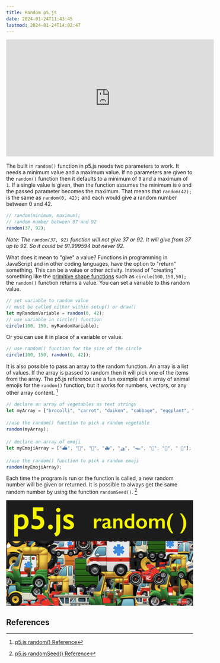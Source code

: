```yaml
---
title: Random p5.js
date: 2024-01-24T11:43:45
lastmod: 2024-01-24T14:02:47
---
```


<div class="iframe-16-9-container">
<iframe class="youTubeIframe" width="560" height="315" src="https://www.youtube.com/embed/2LJuwA_olPc?si=KfVpq-ruHa-3nLCD" title="YouTube video player" frameborder="0" allow="accelerometer; autoplay; clipboard-write; encrypted-media; gyroscope; picture-in-picture; web-share" allowfullscreen></iframe>
</div>

The built in `random()` function in p5.js needs two parameters to work. It needs a minimum value and a maximum value. If no parameters are given to the `random()` function then it defaults to a minimum of `0` and a maximum of `1`. If a single value is given, then the function assumes the minimum is `0` and the passed parameter becomes the maximum. That means that `random(42);` is the same as `random(0, 42);` and each would give a random number between 0 and 42.

```javascript
// random(minimum, maximum);
// random number between 37 and 92
random(37, 92);
```

_Note: The `random(37, 92)` function will not give 37 or 92. It will give from 37 up to 92. So it could be 91.999594 but never 92._

What does it mean to "give" a value? Functions in programming in JavaScript and in other coding languages, have the option to "return" something. This can be a value or other activity. Instead of "creating" something like the [primitive shape functions](./primitive-shapes-p5-js.md) such as `circle(100,150,50);` the `random()` function returns a value. You can set a variable to this random value.

```javascript
// set variable to random value
// must be called either within setup() or draw()
let myRandomVariable = random(0, 42);
// use variable in circle() function
circle(100, 150, myRandomVariable);
```

Or you can use it in place of a variable or value.

```javascript
// use random() function for the size of the circle
circle(100, 150, random(0, 42));
```

It is also possible to pass an array to the random function. An array is a list of values. If the array is passed to random then it will pick one of the items from the array. The p5.js reference use a fun example of an array of animal emojis for the `random()` function, but it works for numbers, vectors, or any other array content. [^random-reference]

```javascript
// declare an array of vegetables as text strings
let myArray = ["brocolli", "carrot", "daikon", "cabbage", "eggplant", "potato"];

//use the random() function to pick a random vegetable
random(myArray);

// declare an array of emoji
let myEmojiArray = ["⛴️", "🚒", "🚜", "🚑", "🛺", "🏎️", "🚛", "🚐", " 🚚"];

//use the random() function to pick a random emoji
random(myEmojiArray);
```

Each time the program is run or the function is called, a new random number will be given or returned. It is possible to always get the same random number by using the function `randomSeed()`. [^random-seed-reference]

[![Random p5.js](./attachments/random-p5js-thumb.jpg)](./attachments/random-p5js-thumb.jpg)

## References

[^random-reference]: [p5.js random() Reference](https://p5js.org/reference/#/p5/random)
[^random-seed-reference]: [p5.js randomSeed() Reference](https://p5js.org/reference/#/p5/randomSeed)
